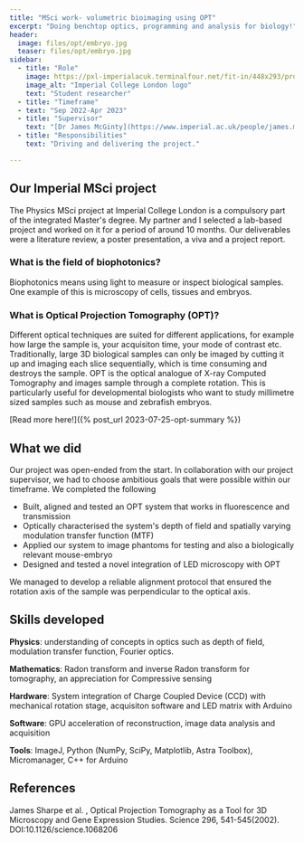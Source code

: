 ```yaml
---
title: "MSci work- volumetric bioimaging using OPT"
excerpt: "Doing benchtop optics, programming and analysis for biology!"
header:
  image: files/opt/embryo.jpg
  teaser: files/opt/embryo.jpg
sidebar:
  - title: "Role"
    image: https://pxl-imperialacuk.terminalfour.net/fit-in/448x293/prod01/channel_2/media/migration/staff/Blue-on-white--tojpeg_1495792235526_x4.jpg
    image_alt: "Imperial College London logo"
    text: "Student researcher"
  - title: "Timeframe"
  - text: "Sep 2022-Apr 2023"
  - title: "Supervisor"
    text: "[Dr James McGinty](https://www.imperial.ac.uk/people/james.mcginty) at Imperial College London"
  - title: "Responsibilities"
    text: "Driving and delivering the project."

---
```


## Our Imperial MSci project

The Physics MSci project at Imperial College London is a compulsory part of the integrated Master's degree. My partner and I selected a lab-based project and worked on it for a period of around 10 months. Our deliverables were a literature review, a poster presentation, a viva and a project report.

### What is the field of biophotonics?

Biophotonics means using light to measure or inspect biological samples. One example of this is microscopy of cells, tissues and embryos.

### What is Optical Projection Tomography (OPT)?

Different optical techniques are suited for different applications, for example how large the sample is, your acquisiton time, your mode of contrast etc. Traditionally, large 3D biological samples can only be imaged by cutting it up and imaging each slice sequentially, which is time consuming and destroys the sample. OPT is the optical analogue of X-ray Computed Tomography and images sample through a complete rotation. This is particularly useful for developmental biologists who want to study millimetre sized samples such as mouse and zebrafish embryos.

[Read more here!]({% post_url 2023-07-25-opt-summary %})

## What we did

Our project was open-ended from the start. In collaboration with our project supervisor, we had to choose ambitious goals that were possible within our timeframe. We completed the following

* Built, aligned and tested an OPT system that works in fluorescence and transmission
* Optically characterised the system's depth of field and spatially varying modulation transfer function (MTF)
* Applied our system to image phantoms for testing and also a biologically relevant mouse-embryo
* Designed and tested a novel integration of LED microscopy with OPT

We managed to develop a reliable alignment protocol that ensured the rotation axis of the sample was perpendicular to the optical axis.

## Skills developed

**Physics**: understanding of concepts in optics such as depth of field, modulation transfer function, Fourier optics.

**Mathematics**: Radon transform and inverse Radon transform for tomography, an appreciation for Compressive sensing

**Hardware**: System integration of Charge Coupled Device (CCD) with mechanical rotation stage, acquisiton software and LED matrix with Arduino

**Software**: GPU acceleration of reconstruction, image data analysis and acquisition

**Tools**: ImageJ, Python (NumPy, SciPy, Matplotlib, Astra Toolbox), Micromanager, C++ for Arduino

## References

James Sharpe et al. , Optical Projection Tomography as a Tool for 3D Microscopy and Gene Expression Studies. Science 296, 541-545(2002). DOI:10.1126/science.1068206